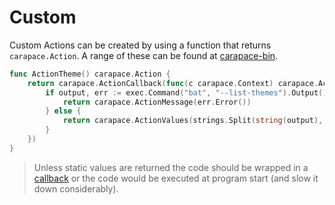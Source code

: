 # Custom

Custom Actions can be created by using a function that returns `carapace.Action`. A range of these can be found at [carapace-bin](https://pkg.go.dev/github.com/rsteube/carapace-bin/pkg/actions).

```go
func ActionTheme() carapace.Action {
	return carapace.ActionCallback(func(c carapace.Context) carapace.Action {
		if output, err := exec.Command("bat", "--list-themes").Output(); err != nil {
			return carapace.ActionMessage(err.Error())
		} else {
			return carapace.ActionValues(strings.Split(string(output), "\n")...)
		}
	})
}
```

> Unless static values are returned the code should be wrapped in a  [callback](./actionCallback.md) or the code would be executed at program start (and slow it down considerably).
